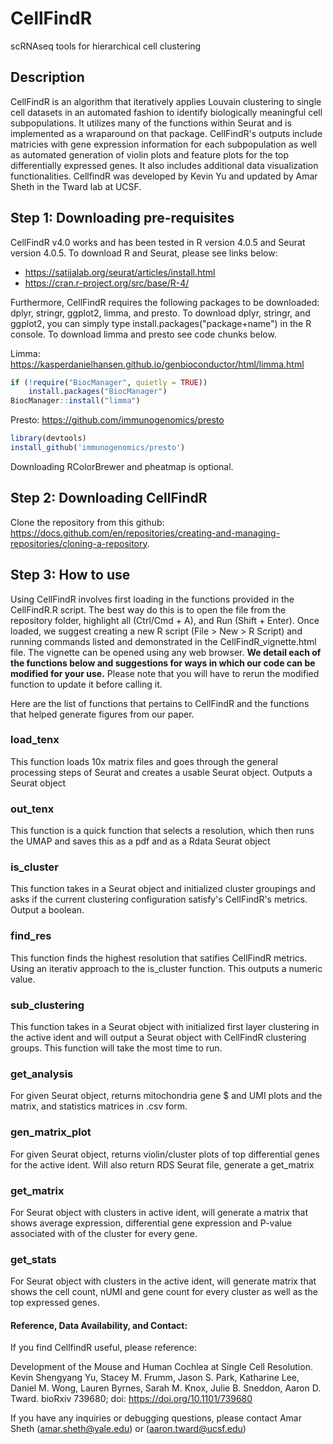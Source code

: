 # CellFindR
scRNAseq tools for hierarchical cell clustering

## Description
CellFindR is an algorithm that iteratively applies Louvain clustering to single cell datasets in an automated fashion to identify biologically meaningful cell subpopulations.  It utilizes many of the functions within Seurat and is implemented as a wraparound on that package. CellFindR's outputs include matricies with gene expression information for each subpopulation as well as automated generation of violin plots and feature plots for the top differentially expressed genes.  It also includes additional data visualization functionalities.  CellfindR was developed by Kevin Yu and updated by Amar Sheth in the Tward lab at UCSF.

## Step 1: Downloading pre-requisites
CellFindR v4.0 works and has been tested in R version 4.0.5 and Seurat version 4.0.5. To download R and Seurat, please see links below:

- https://satijalab.org/seurat/articles/install.html
- https://cran.r-project.org/src/base/R-4/

Furthermore, CellFindR requires the following packages to be downloaded: dplyr, stringr, ggplot2, limma, and presto. To download dplyr, stringr, and ggplot2, you can simply type install.packages("package+name") in the R console. To download limma and presto see code chunks below.

Limma: https://kasperdanielhansen.github.io/genbioconductor/html/limma.html
```R
if (!require("BiocManager", quietly = TRUE))
    install.packages("BiocManager")
BiocManager::install("limma")
```
Presto: https://github.com/immunogenomics/presto
```R
library(devtools)
install_github('immunogenomics/presto')
```

Downloading RColorBrewer and pheatmap is optional.

## Step 2: Downloading CellFindR
Clone the repository from this github: https://docs.github.com/en/repositories/creating-and-managing-repositories/cloning-a-repository. 

## Step 3: How to use
Using CellFindR involves first loading in the functions provided in the CellFindR.R script. The best way do this is to open the file from the repository folder, highlight all (Ctrl/Cmd + A), and Run (Shift + Enter). Once loaded, we suggest creating a new R script (File > New > R Script) and running commands listed and demonstrated in the CellFindR_vignette.html file. The vignette can be opened using any web browser. **We detail each of the functions below and suggestions for ways in which our code can be modified for your use.** Please note that you will have to rerun the modified function to update it before calling it. 

Here are the list of functions that pertains to CellFindR and the functions that helped generate figures from our paper. 

### load_tenx
This function loads 10x matrix files and goes through the general processing steps of Seurat and creates a usable Seurat object. Outputs a Seurat object

### out_tenx
This function is a quick function that selects a resolution, which then runs the UMAP and saves this as a pdf and as a Rdata Seurat object

### is_cluster
This function takes in a Seurat object and initialized cluster groupings and asks if the current clustering configuration satisfy's CellFindR's metrics. 
Output a boolean. 

### find_res
This function finds the highest resolution that satifies CellFindR metrics. Using an iterativ approach to the is_cluster function. This outputs a numeric value. 

### sub_clustering
This function takes in a Seurat object with initialized first layer clustering in the active ident and will output a Seurat object with CellFindR clustering groups. This function will take the most time to run. 

### get_analysis
For given Seurat object, returns mitochondria gene $ and UMI plots and the matrix, and statistics matrices in .csv form. 

### gen_matrix_plot
For given Seurat object, returns violin/cluster plots of top differential genes for the active ident. Will also return RDS Seurat file, generate a get_matrix

### get_matrix
For Seurat object with clusters in active ident, will generate a matrix that shows average expression, differential gene expression and P-value associated with of the cluster for every gene. 

### get_stats
For Seurat object with clusters in the active ident, will generate matrix that shows the cell count, nUMI and gene count for every cluster as well as the top expressed genes. 


#### Reference, Data Availability, and Contact:
If you find CellfindR useful, please reference:

Development of the Mouse and Human Cochlea at Single Cell Resolution. Kevin Shengyang Yu, Stacey M. Frumm, Jason S. Park, Katharine Lee, Daniel M. Wong, Lauren Byrnes, Sarah M. Knox, Julie B. Sneddon, Aaron D. Tward. bioRxiv 739680; doi: https://doi.org/10.1101/739680

If you have any inquiries or debugging questions, please contact Amar Sheth (amar.sheth@yale.edu) or (aaron.tward@ucsf.edu)
